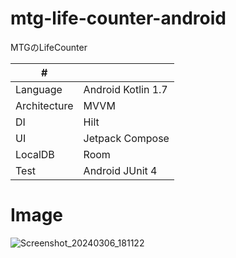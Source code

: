 # mtg-life-counter-android
MTGのLifeCounter

| # | |
| ---- |--------------------------|
| Language| Android Kotlin 1.7 |
| Architecture | MVVM |
| DI | Hilt |
| UI | Jetpack Compose |
| LocalDB | Room |
| Test | Android JUnit 4 |

# Image
![Screenshot_20240306_181122](https://github.com/kuskyst/mtg-life-counter-android/assets/126965999/77693a40-d180-4f17-bb7c-8e32f936b77c)
